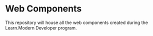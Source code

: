 # Web Components
This repository will house all the web components created during the Learn.Modern Developer program.
